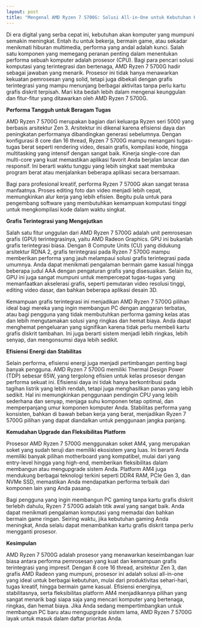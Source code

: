 ```yaml
---
layout: post
title: "Mengenal AMD Ryzen 7 5700G: Solusi All-in-One untuk Kebutuhan Komputasi Anda"
---
```


Di era digital yang serba cepat ini, kebutuhan akan komputer yang mumpuni semakin meningkat. Entah itu untuk bekerja, bermain game, atau sekadar menikmati hiburan multimedia, performa yang andal adalah kunci. Salah satu komponen yang memegang peranan penting dalam menentukan performa sebuah komputer adalah prosesor (CPU). Bagi para pencari solusi komputasi yang terintegrasi dan bertenaga, AMD Ryzen 7 5700G hadir sebagai jawaban yang menarik. Prosesor ini tidak hanya menawarkan kekuatan pemrosesan yang solid, tetapi juga dibekali dengan grafis terintegrasi yang mampu menunjang berbagai aktivitas tanpa perlu kartu grafis diskrit terpisah. Mari kita bedah lebih dalam mengenai keunggulan dan fitur-fitur yang ditawarkan oleh AMD Ryzen 7 5700G.

**Performa Tangguh untuk Beragam Tugas**

AMD Ryzen 7 5700G merupakan bagian dari keluarga Ryzen seri 5000 yang berbasis arsitektur Zen 3. Arsitektur ini dikenal karena efisiensi daya dan peningkatan performanya dibandingkan generasi sebelumnya. Dengan konfigurasi 8 core dan 16 thread, Ryzen 7 5700G mampu menangani tugas-tugas berat seperti rendering video, desain grafis, kompilasi kode, hingga multitasking yang intensif dengan sangat baik. Kinerja single-core dan multi-core yang kuat memastikan aplikasi favorit Anda berjalan lancar dan responsif. Ini berarti waktu tunggu yang lebih singkat saat membuka program berat atau menjalankan beberapa aplikasi secara bersamaan.

Bagi para profesional kreatif, performa Ryzen 7 5700G akan sangat terasa manfaatnya. Proses editing foto dan video menjadi lebih cepat, memungkinkan alur kerja yang lebih efisien. Begitu pula untuk para pengembang software yang membutuhkan kemampuan komputasi tinggi untuk mengkompilasi kode dalam waktu singkat.

**Grafis Terintegrasi yang Mengejutkan**

Salah satu fitur unggulan dari AMD Ryzen 7 5700G adalah unit pemrosesan grafis (GPU) terintegrasinya, yaitu AMD Radeon Graphics. GPU ini bukanlah grafis terintegrasi biasa. Dengan 8 Compute Units (CU) yang didukung arsitektur RDNA 2, grafis terintegrasi pada Ryzen 7 5700G mampu memberikan performa yang jauh melampaui solusi grafis terintegrasi pada umumnya. Anda dapat menikmati pengalaman bermain game kasual hingga beberapa judul AAA dengan pengaturan grafis yang disesuaikan. Selain itu, GPU ini juga sangat mumpuni untuk mempercepat tugas-tugas yang memanfaatkan akselerasi grafis, seperti pemutaran video resolusi tinggi, editing video dasar, dan bahkan beberapa aplikasi desain 3D.

Kemampuan grafis terintegrasi ini menjadikan AMD Ryzen 7 5700G pilihan ideal bagi mereka yang ingin membangun PC dengan anggaran terbatas, atau bagi pengguna yang tidak membutuhkan performa gaming kelas atas dan lebih mengutamakan solusi yang ringkas dan hemat biaya. Anda dapat menghemat pengeluaran yang signifikan karena tidak perlu membeli kartu grafis diskrit tambahan. Ini juga berarti sistem menjadi lebih ringkas, lebih senyap, dan mengonsumsi daya lebih sedikit.

**Efisiensi Energi dan Stabilitas**

Selain performa, efisiensi energi juga menjadi pertimbangan penting bagi banyak pengguna. AMD Ryzen 7 5700G memiliki Thermal Design Power (TDP) sebesar 65W, yang tergolong efisien untuk kelas prosesor dengan performa sekuat ini. Efisiensi daya ini tidak hanya berkontribusi pada tagihan listrik yang lebih rendah, tetapi juga menghasilkan panas yang lebih sedikit. Hal ini memungkinkan penggunaan pendingin CPU yang lebih sederhana dan senyap, menjaga suhu komponen tetap optimal, dan memperpanjang umur komponen komputer Anda. Stabilitas performa yang konsisten, bahkan di bawah beban kerja yang berat, menjadikan Ryzen 7 5700G pilihan yang dapat diandalkan untuk penggunaan jangka panjang.

**Kemudahan Upgrade dan Fleksibilitas Platform**

Prosesor AMD Ryzen 7 5700G menggunakan soket AM4, yang merupakan soket yang sudah teruji dan memiliki ekosistem yang luas. Ini berarti Anda memiliki banyak pilihan motherboard yang kompatibel, mulai dari yang entry-level hingga yang high-end, memberikan fleksibilitas dalam membangun atau mengupgrade sistem Anda. Platform AM4 juga mendukung berbagai teknologi terkini seperti DDR4 RAM, PCIe Gen 3, dan NVMe SSD, memastikan Anda mendapatkan performa terbaik dari komponen lain yang Anda pasang.

Bagi pengguna yang ingin membangun PC gaming tanpa kartu grafis diskrit terlebih dahulu, Ryzen 7 5700G adalah titik awal yang sangat baik. Anda dapat menikmati pengalaman komputasi yang memadai dan bahkan bermain game ringan. Seiring waktu, jika kebutuhan gaming Anda meningkat, Anda selalu dapat menambahkan kartu grafis diskrit tanpa perlu mengganti prosesor.

**Kesimpulan**

AMD Ryzen 7 5700G adalah prosesor yang menawarkan keseimbangan luar biasa antara performa pemrosesan yang kuat dan kemampuan grafis terintegrasi yang impresif. Dengan 8 core 16 thread, arsitektur Zen 3, dan grafis AMD Radeon yang mumpuni, prosesor ini adalah solusi all-in-one yang ideal untuk berbagai kebutuhan, mulai dari produktivitas sehari-hari, tugas kreatif, hingga bermain game kasual. Efisiensi energinya, stabilitasnya, serta fleksibilitas platform AM4 menjadikannya pilihan yang sangat menarik bagi siapa saja yang mencari komputer yang bertenaga, ringkas, dan hemat biaya. Jika Anda sedang mempertimbangkan untuk membangun PC baru atau mengupgrade sistem lama, AMD Ryzen 7 5700G layak untuk masuk dalam daftar prioritas Anda.
